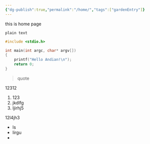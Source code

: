 ```yaml
---
{"dg-publish":true,"permalink":"/home/","tags":["gardenEntry"]}
---
```




this is home page

```
plain text
```


```c
#include <stdio.h>

int main(int argc, char* argv[])
{
	printf("Hello Andian!\n");
	return 0;
}
```


> quote


12312

1. 123
2. jkdlfg
3. ljirhj5

12l4jh3

* ls
* lirgu
* 